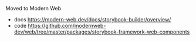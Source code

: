 Moved to Modern Web

- docs https://modern-web.dev/docs/storybook-builder/overview/
- code https://github.com/modernweb-dev/web/tree/master/packages/storybook-framework-web-components
